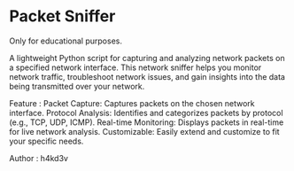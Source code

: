 # Packet Sniffer
Only for educational purposes.

A lightweight Python script for capturing and analyzing network packets on a specified network interface. This network sniffer helps you monitor network traffic, troubleshoot network issues, and gain insights into the data being transmitted over your network.

Feature :
    Packet Capture: Captures packets on the chosen network interface.
    Protocol Analysis: Identifies and categorizes packets by protocol (e.g., TCP, UDP, ICMP).
    Real-time Monitoring: Displays packets in real-time for live network analysis.
    Customizable: Easily extend and customize to fit your specific needs.

Author : h4kd3v
